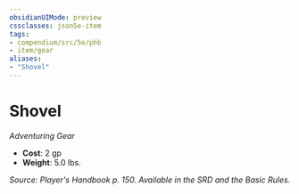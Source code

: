 ```yaml
---
obsidianUIMode: preview
cssclasses: json5e-item
tags:
- compendium/src/5e/phb
- item/gear
aliases: 
- "Shovel"
---
```

# Shovel
*Adventuring Gear*  

- **Cost**: 2 gp
- **Weight**: 5.0 lbs.

*Source: Player's Handbook p. 150. Available in the SRD and the Basic Rules.*